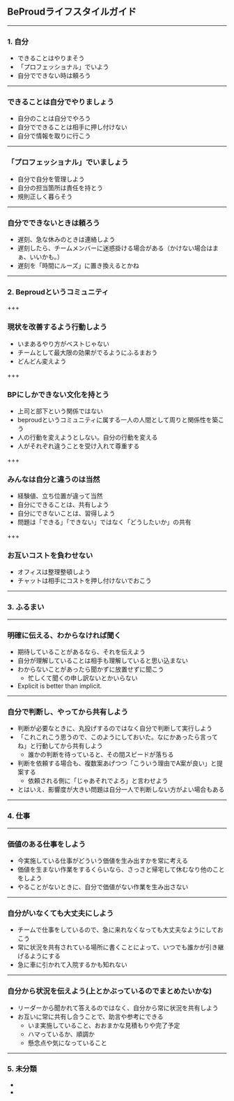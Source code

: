 ## BeProudライフスタイルガイド

---

### 1. 自分
 
* できることはやりまそう
* 「プロフェッショナル」でいよう 
* 自分でできない時は頼ろう

---

### できることは自分でやりましょう

* 自分のことは自分でやろう
* 自分でできることは相手に押し付けない
* 自分で情報を取りに行こう

---

### 「プロフェッショナル」でいましょう
* 自分で自分を管理しよう
* 自分の担当箇所は責任を持とう
* 規則正しく暮らそう

---

### 自分でできないときは頼ろう
* 遅刻、急な休みのときは連絡しよう
* 遅刻したら、チームメンバーに迷惑掛ける場合がある（かけない場合はまぁ、いいかも。） 
* 遅刻を「時間にルーズ」に置き換えるとかね

---

### 2. Beproudというコミュニティ

+++

### 現状を改善するよう行動しよう

* いまあるやり方がベストじゃない
* チームとして最大限の効果がでるようにふるまおう
* どんどん変えよう

+++

### BPにしかできない文化を持とう

* 上司と部下という関係ではない
* beproudというコミュニティに属する一人の人間として周りと関係性を築こう
* 人の行動を変えようとしない。自分の行動を変える
* 人がそれぞれ違うことを受け入れて尊重する

+++

### みんなは自分と違うのは当然 
 
* 経験値、立ち位置が違って当然
* 自分にできることは、共有しよう
* 自分にできないことは、習得しよう
* 問題は「できる」「できない」ではなく「どうしたいか」の共有

+++

### お互いコストを負わせない
 
* オフィスは整理整頓しよう
* チャットは相手にコストを押し付けないでおこう 

---

### 3. ふるまい


---

### 明確に伝える、わからなければ聞く

* 期待していることがあるなら、それを伝えよう
* 自分が理解していることは相手も理解していると思い込まない
* わからないことがあったら聞かずに放置せずに聞こう
  * 忙しくて聞くの申し訳ないとかいらない
* Explicit is better than implicit.

--- 

### 自分で判断し、やってから共有しよう

* 判断が必要なときに、丸投げするのではなく自分で判断して実行しよう
* 「これこれこう思うので、このようにしておいた。なにかあったら言ってね」と行動してから共有しよう
  * 誰かの判断を待っていると、その間スピードが落ちる
* 判断を依頼する場合も、複数案あげつつ「こういう理由でA案が良い」と提案する
  * 依頼される側に「じゃあそれでよろ」と言わせよう
* とはいえ、影響度が大きい問題は自分一人で判断しない方がよい場合もある

---

### 4. 仕事

---

### 価値のある仕事をしよう

* 今実施している仕事がどういう価値を生み出すかを常に考える
* 価値を生まない作業をするくらいなら、さっさと帰宅して休むなり他のことをしよう
* やることがないときに、自分で価値がない作業を生み出さない

---

### 自分がいなくても大丈夫にしよう

* チームで仕事をしているので、急に来れなくなっても大丈夫なようにしておこう
* 常に状況を共有されている場所に書くことによって、いつでも誰かが引き継げるようにする
* 急に車に引かれて入院するかも知れない

---

### 自分から状況を伝えよう(上とかぶっているのでまとめたいかな)

* リーダーから聞かれて答えるのではなく、自分から常に状況を共有しよう
* お互いに常に共有し合うことで、助言や参考にできる
  * いま実施していること、おおまかな見積もりや完了予定
  * ハマっているか、順調か
  * 懸念点や気になっていること

---

### 5. 未分類

*
*

